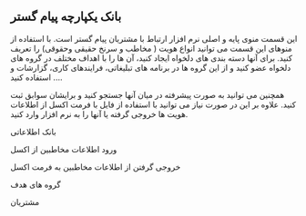 ﻿## بانک یکپارچه پیام گستر

این قسمت منوی پایه و اصلی نرم افزار ارتباط با مشتریان پیام گستر است. با استفاده از منوهای این قسمت می توانید انواع هویت ( مخاطب و سرنخ حقیقی وحقوقی) را تعریف کنید. برای آنها دسته بندی های دلخواه ایجاد کنید، آن ها را با اهداف مختلف در گروه های دلخواه عضو کنید و از این گروه ها در برنامه های تبلیغاتی، فرایندهای کاری، گزارشات و ... استفاده کنید.

 همچنین می توانید به صورت پیشرفته در میان آنها جستجو کنید و برایشان سوابق ثبت کنید. علاوه بر این در صورت نیاز می توانید با استفاده از فایل با فرمت اکسل از اطلاعات هویت ها خروجی گرفته یا آنها را به نرم افزار وارد کنید.

بانک اطلاعاتی 


ورود اطلاعات مخاطبین از اکسل

خروجی گرفتن از اطلاعات مخاطبین به فرمت اکسل

گروه های هدف

مشتریان

